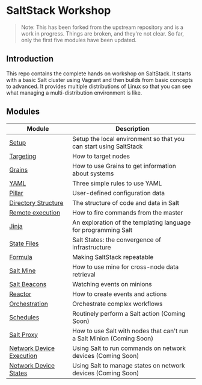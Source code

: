 # SaltStack Workshop

> Note: This has been forked from the upstream repository and is a work in
> progress.  Things are broken, and they're not clear.  So far, only the first
> five modules have been updated.

## Introduction

This repo contains the complete hands on workshop on SaltStack.  It starts with
a basic Salt cluster using Vagrant and then builds from basic concepts to
advanced.  It provides multiple distributions of Linux so that you can see what
managing a multi-distribution environment is like.

## Modules

| Module | Description |
|---|---|
|[Setup](docs/setup)| Setup the local environment so that you can start using SaltStack|
|[Targeting](docs/target)|How to target nodes|
|[Grains](docs/grains)|How to use Grains to get information about systems|
|[YAML](docs/yaml)|Three simple rules to use YAML|
|[Pillar](docs/pillar)|User-defined configuration data|
|[Directory Structure](docs/dir_structure)|The structure of code and data in Salt|
|[Remote execution](docs/remote_execution)|How to fire commands from the master|
|[Jinja](docs/jinja)|An exploration of the templating language for programming Salt|
|[State Files](docs/sls)|Salt States: the convergence of infrastructure|
|[Formula](docs/formula)|Making SaltStack repeatable|
|[Salt Mine](docs/mine)|How to use mine for cross-node data retrieval|
|[Salt Beacons](docs/beacon)|Watching events on minions|
|[Reactor](docs/reactor)|How to create events and actions|
|[Orchestration](docs/orchestrate)|Orchestrate complex workflows|
|[Schedules](#)|Routinely perform a Salt action (Coming Soon)|
|[Salt Proxy](#)|How to use Salt with nodes that can't run a Salt Minion (Coming Soon)|
|[Network Device Execution](#) |Using Salt to run commands on network devices (Coming Soon) |
|[Network Device States](#) |Using Salt to manage states on network devices (Coming Soon) |

